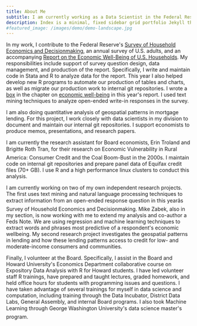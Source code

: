 ```yaml
---
title: About Me
subtitle: I am currently working as a Data Scientist in the Federal Reserve Board's Division of Consumer and Community Affairs (DCCA). My section uses data and research to inform the Board about the economic conditions facing low- and moderate-income communities.
description: Index is a minimal, fixed sidebar grid portfolio Jekyll theme.
#featured_image: /images/demo/demo-landscape.jpg
---
```

In my work, I contribute to the Federal Reserve's [Survey of Household Economics and Decisionmaking](https://www.federalreserve.gov/consumerscommunities/shed.htm), an annual survey of U.S. adults, and an accompanying [Report on the Economic Well-Being of U.S. Households](https://www.federalreserve.gov/publications/files/2018-report-economic-well-being-us-households-201905.pdf). My responsibilities include support of survey question design, data management, and production of the report. Specifically, I write and maintain code in Stata and R to analyze data for the report. This year I also helped develop new R programs to automate our production of tables and charts, as well as migrate our production work to internal git repositories. I wrote a [box](https://www.federalreserve.gov/publications/2019-economic-well-being-of-us-households-in-2018-economic-well-being.htm#xbox1-textanalysisofself-assessedwel-49224777) in the chapter on [economic well-being](https://www.federalreserve.gov/publications/2019-economic-well-being-of-us-households-in-2018-economic-well-being.htm) in this year's report. I used text mining techniques to analyze open-ended write-in responses in the survey.

I am also doing quantitative analysis of geospatial patterns in mortgage lending. For this project, I work closely with data scientists in my division to document and maintain our internal git repositories. I support economists to produce memos, presentations, and research papers.

I am currently the research assistant for Board economists, Erin Troland and Brigitte Roth Tran, for their research on Economic Vulnerability in Rural America: Consumer Credit and the Coal Boom-Bust in the 2000s. I maintain code on internal git repositories and prepare panel data of Equifax credit files (70+ GB). I use R and a high performance linux clusters to conduct this analysis.

I am currently working on two of my own independent research projects. The first uses text mining and natural language processing techniques to extract information from an open-ended response question in this yearâs Survey of Household Economics and Decisionmaking. Mike Zabek, also in my section, is now working with me to extend my analysis and co-author a Feds Note. We are using regression and machine learning techniques to extract words and phrases most predictive of a respondent's economic wellbeing. My second research project investigates the geospatial patterns in lending and how these lending patterns access to credit for low- and moderate-income consumers and communities.

Finally, I volunteer at the Board. Specifically, I assist in the Board and Howard University's Economics Department collaborative course on Expository Data Analysis with R for Howard students. I have led volunteer staff R trainings, have prepared and taught lectures, graded homework, and held office hours for students with programming issues and questions. I have taken advantage of several trainings for myself in data science and computation, including training through the Data Incubator, District Data Labs, General Assembly, and internal Board programs. I also took Machine Learning through George Washington University's data science master's program.

